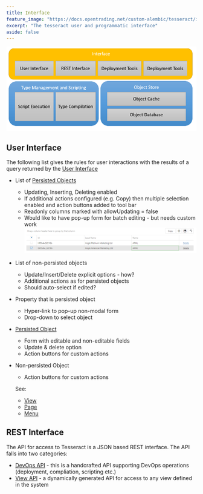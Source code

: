 ```yaml
---
title: Interface
feature_image: "https://docs.opentrading.net/custom-alembic/tesseract/images/Orthogonal_Tesseract_Gif-4.gif"
excerpt: "The tesseract user and programmatic interface"
aside: false
---
```


![Interface](../images/Interface.png)

## User Interface

The following list gives the rules for user interactions with the results of a query returned by the [User Interface](#user-interface)

* List of [Persisted Objects](../object-store/ObjectStore.md#Persisted-Object)
  * Updating, Inserting, Deleting enabled
  * If additional actions configured (e.g. Copy) then multiple selection enabled and action buttons added to tool bar
  * Readonly columns marked with allowUpdating = false
  * Would like to have pop-up form for batch editing - but needs custom work
        ![Edit](../images/EditPersistedObjectList.png)
* List of non-persisted objects
  * Update/Insert/Delete explicit options - how?
  * Additional actions as for persisted objects
  * Should auto-select if edited?
* Property that is persisted object
  * Hyper-link to pop-up non-modal form 
  * Drop-down to select object
* [Persisted Object](../object-store/ObjectStore.md#Persisted-Object)
  * Form with editable and non-editable fields 
  * Update & delete option
  * Action buttons for custom actions
* Non-persisted Object
  * Action buttons for custom actions

  See:
  * [View](View.md)
  * [Page](Page.md)
  * [Menu](Menu.md)


## REST Interface

The API for access to Tesseract is a JSON based REST interface. The API falls into two categories:
* [DevOps API](../deployment/DevOpsAPI.md) - this is a handcrafted API supporting DevOps operations (deployment, compliation, scripting etc.)
* [View API](ViewAPI.md) - a dynamically generated API for access to any view defined in the system
